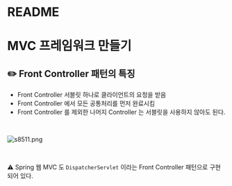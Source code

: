 # README

# MVC 프레임워크 만들기

## ✏️ Front Controller 패턴의 특징

- Front Controller 서블릿 하나로 클라이언트의 요청을 받음
- Front Controller 에서 모든 공통처리를 먼저 완료시킴
- Front Controller 를 제외한 나머지 Controller 는 서블릿을 사용하지 않아도 된다.

<br>

![s8511.png](README%20b5b6a923003e4ae99fe43d3247c1bb63/s8511.png)

<br>

⚠️ Spring 웹 MVC 도 `DispatcherServlet` 이라는 Front Controller 패턴으로 구현되어 있다.